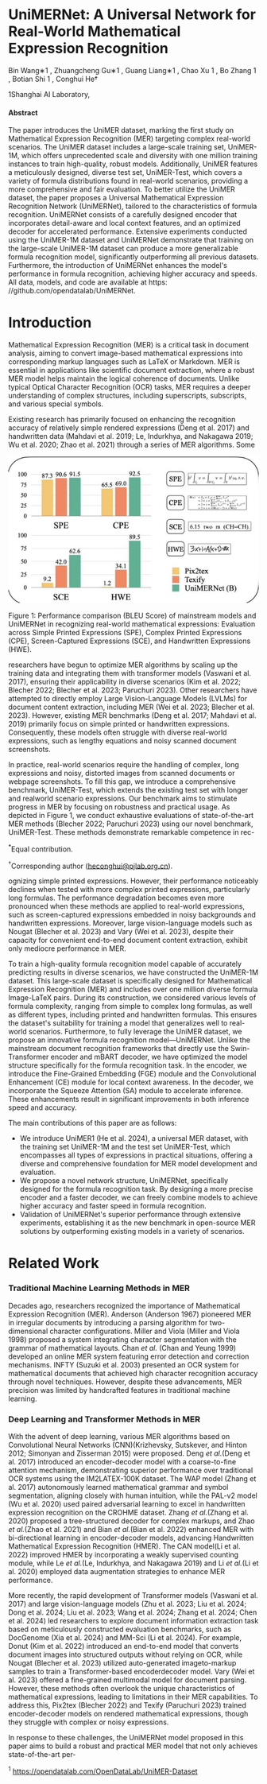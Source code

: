 # UniMERNet: A Universal Network for Real-World Mathematical Expression Recognition

Bin Wang∗1 , Zhuangcheng Gu∗1 , Guang Liang∗1 , Chao Xu 1 , Bo Zhang 1 , Botian Shi 1 , Conghui He†

1Shanghai AI Laboratory,

#### Abstract

The paper introduces the UniMER dataset, marking the first study on Mathematical Expression Recognition (MER) targeting complex real-world scenarios. The UniMER dataset includes a large-scale training set, UniMER-1M, which offers unprecedented scale and diversity with one million training instances to train high-quality, robust models. Additionally, UniMER features a meticulously designed, diverse test set, UniMER-Test, which covers a variety of formula distributions found in real-world scenarios, providing a more comprehensive and fair evaluation. To better utilize the UniMER dataset, the paper proposes a Universal Mathematical Expression Recognition Network (UniMERNet), tailored to the characteristics of formula recognition. UniMERNet consists of a carefully designed encoder that incorporates detail-aware and local context features, and an optimized decoder for accelerated performance. Extensive experiments conducted using the UniMER-1M dataset and UniMERNet demonstrate that training on the large-scale UniMER-1M dataset can produce a more generalizable formula recognition model, significantly outperforming all previous datasets. Furthermore, the introduction of UniMERNet enhances the model's performance in formula recognition, achieving higher accuracy and speeds. All data, models, and code are available at https: //github.com/opendatalab/UniMERNet.

# Introduction

Mathematical Expression Recognition (MER) is a critical task in document analysis, aiming to convert image-based mathematical expressions into corresponding markup languages such as LaTeX or Markdown. MER is essential in applications like scientific document extraction, where a robust MER model helps maintain the logical coherence of documents. Unlike typical Optical Character Recognition (OCR) tasks, MER requires a deeper understanding of complex structures, including superscripts, subscripts, and various special symbols.

Existing research has primarily focused on enhancing the recognition accuracy of relatively simple rendered expressions (Deng et al. 2017) and handwritten data (Mahdavi et al. 2019; Le, Indurkhya, and Nakagawa 2019; Wu et al. 2020; Zhao et al. 2021) through a series of MER algorithms. Some

![](_page_0_Figure_10.jpeg)

Figure 1: Performance comparison (BLEU Score) of mainstream models and UniMERNet in recognizing real-world mathematical expressions: Evaluation across Simple Printed Expressions (SPE), Complex Printed Expressions (CPE), Screen-Captured Expressions (SCE), and Handwritten Expressions (HWE).

researchers have begun to optimize MER algorithms by scaling up the training data and integrating them with transformer models (Vaswani et al. 2017), ensuring their applicability in diverse scenarios (Kim et al. 2022; Blecher 2022; Blecher et al. 2023; Paruchuri 2023). Other researchers have attempted to directly employ Large Vision-Language Models (LVLMs) for document content extraction, including MER (Wei et al. 2023; Blecher et al. 2023). However, existing MER benchmarks (Deng et al. 2017; Mahdavi et al. 2019) primarily focus on simple printed or handwritten expressions. Consequently, these models often struggle with diverse real-world expressions, such as lengthy equations and noisy scanned document screenshots.

In practice, real-world scenarios require the handling of complex, long expressions and noisy, distorted images from scanned documents or webpage screenshots. To fill this gap, we introduce a comprehensive benchmark, UniMER-Test, which extends the existing test set with longer and realworld scenario expressions. Our benchmark aims to stimulate progress in MER by focusing on robustness and practical usage. As depicted in Figure 1, we conduct exhaustive evaluations of state-of-the-art MER methods (Blecher 2022; Paruchuri 2023) using our novel benchmark, UniMER-Test. These methods demonstrate remarkable competence in rec-

<sup>*</sup>Equal contribution.

<sup>†</sup>Corresponding author (heconghui@pjlab.org.cn).

ognizing simple printed expressions. However, their performance noticeably declines when tested with more complex printed expressions, particularly long formulas. The performance degradation becomes even more pronounced when these methods are applied to real-world expressions, such as screen-captured expressions embedded in noisy backgrounds and handwritten expressions. Moreover, large vision-language models such as Nougat (Blecher et al. 2023) and Vary (Wei et al. 2023), despite their capacity for convenient end-to-end document content extraction, exhibit only mediocre performance in MER.

To train a high-quality formula recognition model capable of accurately predicting results in diverse scenarios, we have constructed the UniMER-1M dataset. This large-scale dataset is specifically designed for Mathematical Expression Recognition (MER) and includes over one million diverse formula Image-LaTeX pairs. During its construction, we considered various levels of formula complexity, ranging from simple to complex long formulas, as well as different types, including printed and handwritten formulas. This ensures the dataset's suitability for training a model that generalizes well to real-world scenarios. Furthermore, to fully leverage the UniMER dataset, we propose an innovative formula recognition model—UniMERNet. Unlike the mainstream document recognition frameworks that directly use the Swin-Transformer encoder and mBART decoder, we have optimized the model structure specifically for the formula recognition task. In the encoder, we introduce the Fine-Grained Embedding (FGE) module and the Convolutional Enhancement (CE) module for local context awareness. In the decoder, we incorporate the Squeeze Attention (SA) module to accelerate inference. These enhancements result in significant improvements in both inference speed and accuracy.

The main contributions of this paper are as follows:

- We introduce UniMER1 (He et al. 2024), a universal MER dataset, with the training set UniMER-1M and the test set UniMER-Test, which encompasses all types of expressions in practical situations, offering a diverse and comprehensive foundation for MER model development and evaluation.
- We propose a novel network structure, UniMERNet, specifically designed for the formula recognition task. By designing a more precise encoder and a faster decoder, we can freely combine models to achieve higher accuracy and faster speed in formula recognition.
- Validation of UniMERNet's superior performance through extensive experiments, establishing it as the new benchmark in open-source MER solutions by outperforming existing models in a variety of scenarios.

# Related Work

### Traditional Machine Learning Methods in MER

Decades ago, researchers recognized the importance of Mathematical Expression Recognition (MER). Anderson (Anderson 1967) pioneered MER in irregular documents by introducing a parsing algorithm for two-dimensional character configurations. Miller and Viola (Miller and Viola 1998) proposed a system integrating character segmentation with the grammar of mathematical layouts. Chan *et al.* (Chan and Yeung 1999) developed an online MER system featuring error detection and correction mechanisms. INFTY (Suzuki et al. 2003) presented an OCR system for mathematical documents that achieved high character recognition accuracy through novel techniques. However, despite these advancements, MER precision was limited by handcrafted features in traditional machine learning.

### Deep Learning and Transformer Methods in MER

With the advent of deep learning, various MER algorithms based on Convolutional Neural Networks (CNN)(Krizhevsky, Sutskever, and Hinton 2012; Simonyan and Zisserman 2015) were proposed. Deng *et al.*(Deng et al. 2017) introduced an encoder-decoder model with a coarse-to-fine attention mechanism, demonstrating superior performance over traditional OCR systems using the IM2LATEX-100K dataset. The WAP model (Zhang et al. 2017) autonomously learned mathematical grammar and symbol segmentation, aligning closely with human intuition, while the PAL-v2 model (Wu et al. 2020) used paired adversarial learning to excel in handwritten expression recognition on the CROHME dataset. Zhang *et al.*(Zhang et al. 2020) proposed a tree-structured decoder for complex markups, and Zhao *et al.*(Zhao et al. 2021) and Bian *et al.*(Bian et al. 2022) enhanced MER with bi-directional learning in encoder-decoder models, advancing Handwritten Mathematical Expression Recognition (HMER). The CAN model(Li et al. 2022) improved HMER by incorporating a weakly supervised counting module, while Le *et al.*(Le, Indurkhya, and Nakagawa 2019) and Li *et al.*(Li et al. 2020) employed data augmentation strategies to enhance MER performance.

More recently, the rapid development of Transformer models (Vaswani et al. 2017) and large vision-language models (Zhu et al. 2023; Liu et al. 2024; Dong et al. 2024; Liu et al. 2023; Wang et al. 2024; Zhang et al. 2024; Chen et al. 2024) led researchers to explore document information extraction task based on meticulously constructed evaluation benchmarks, such as DocGenome (Xia et al. 2024) and MM-Sci (Li et al. 2024). For example, Donut (Kim et al. 2022) introduced an end-to-end model that converts document images into structured outputs without relying on OCR, while Nougat (Blecher et al. 2023) utilized auto-generated imageto-markup samples to train a Transformer-based encoderdecoder model. Vary (Wei et al. 2023) offered a fine-grained multimodal model for document parsing. However, these methods often overlook the unique characteristics of mathematical expressions, leading to limitations in their MER capabilities. To address this, Pix2tex (Blecher 2022) and Texify (Paruchuri 2023) trained encoder-decoder models on rendered mathematical expressions, though they struggle with complex or noisy expressions.

In response to these challenges, the UniMERNet model proposed in this paper aims to build a robust and practical MER model that not only achieves state-of-the-art per-

<sup>1</sup> https://opendatalab.com/OpenDataLab/UniMER-Dataset

